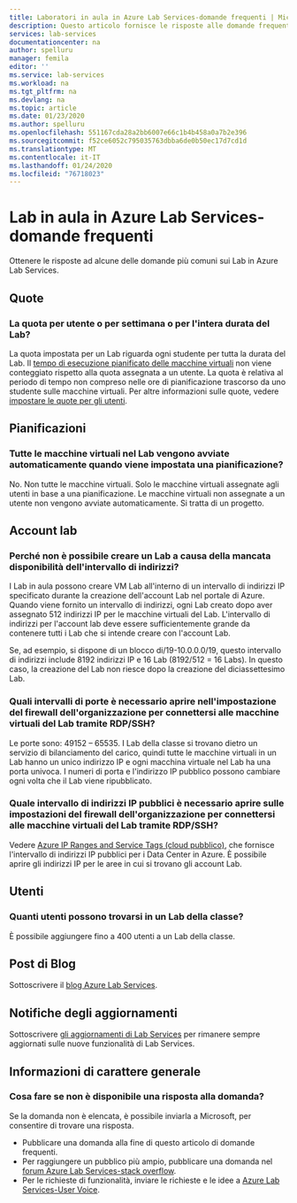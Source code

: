 ```yaml
---
title: Laboratori in aula in Azure Lab Services-domande frequenti | Microsoft Docs
description: Questo articolo fornisce le risposte alle domande frequenti sui Lab della classe in Azure Lab Services.
services: lab-services
documentationcenter: na
author: spelluru
manager: femila
editor: ''
ms.service: lab-services
ms.workload: na
ms.tgt_pltfrm: na
ms.devlang: na
ms.topic: article
ms.date: 01/23/2020
ms.author: spelluru
ms.openlocfilehash: 551167cda28a2bb6007e66c1b4b458a0a7b2e396
ms.sourcegitcommit: f52ce6052c795035763dbba6de0b50ec17d7cd1d
ms.translationtype: MT
ms.contentlocale: it-IT
ms.lasthandoff: 01/24/2020
ms.locfileid: "76718023"
---
```

# <a name="classroom-labs-in-azure-lab-services--frequently-asked-questions-faq"></a>Lab in aula in Azure Lab Services-domande frequenti
Ottenere le risposte ad alcune delle domande più comuni sui Lab in Azure Lab Services. 

## <a name="quotas"></a>Quote

### <a name="is-the-quota-per-user-or-per-week-or-per-entire-duration-of-the-lab"></a>La quota per utente o per settimana o per l'intera durata del Lab? 
La quota impostata per un Lab riguarda ogni studente per tutta la durata del Lab. Il [tempo di esecuzione pianificato delle macchine virtuali](how-to-create-schedules.md) non viene conteggiato rispetto alla quota assegnata a un utente. La quota è relativa al periodo di tempo non compreso nelle ore di pianificazione trascorso da uno studente sulle macchine virtuali.  Per altre informazioni sulle quote, vedere [impostare le quote per gli utenti](how-to-configure-student-usage.md#set-quotas-for-users).

## <a name="schedules"></a>Pianificazioni

### <a name="do-all-vms-in-the-lab-start-automatically-when-a-schedule-is-set"></a>Tutte le macchine virtuali nel Lab vengono avviate automaticamente quando viene impostata una pianificazione? 
No. Non tutte le macchine virtuali. Solo le macchine virtuali assegnate agli utenti in base a una pianificazione. Le macchine virtuali non assegnate a un utente non vengono avviate automaticamente. Si tratta di un progetto. 

## <a name="lab-accounts"></a>Account lab

### <a name="why-am-i-not-able-to-create-a-lab-because-of-unavailability-of-the-address-range"></a>Perché non è possibile creare un Lab a causa della mancata disponibilità dell'intervallo di indirizzi? 
I Lab in aula possono creare VM Lab all'interno di un intervallo di indirizzi IP specificato durante la creazione dell'account Lab nel portale di Azure. Quando viene fornito un intervallo di indirizzi, ogni Lab creato dopo aver assegnato 512 indirizzi IP per le macchine virtuali del Lab. L'intervallo di indirizzi per l'account lab deve essere sufficientemente grande da contenere tutti i Lab che si intende creare con l'account Lab. 

Se, ad esempio, si dispone di un blocco di/19-10.0.0.0/19, questo intervallo di indirizzi include 8192 indirizzi IP e 16 Lab (8192/512 = 16 Labs). In questo caso, la creazione del Lab non riesce dopo la creazione del diciassettesimo Lab.

### <a name="what-port-ranges-should-i-open-on-my-organizations-firewall-setting-to-connect-to-lab-virtual-machines-via-rdpssh"></a>Quali intervalli di porte è necessario aprire nell'impostazione del firewall dell'organizzazione per connettersi alle macchine virtuali del Lab tramite RDP/SSH?

Le porte sono: 49152 – 65535. I Lab della classe si trovano dietro un servizio di bilanciamento del carico, quindi tutte le macchine virtuali in un Lab hanno un unico indirizzo IP e ogni macchina virtuale nel Lab ha una porta univoca. I numeri di porta e l'indirizzo IP pubblico possono cambiare ogni volta che il Lab viene ripubblicato.

### <a name="what-public-ip-address-range-should-i-open-on-my-organizations-firewall-settings-to-connect-to-lab-virtual-machines-via-rdpssh"></a>Quale intervallo di indirizzi IP pubblici è necessario aprire sulle impostazioni del firewall dell'organizzazione per connettersi alle macchine virtuali del Lab tramite RDP/SSH?
Vedere [Azure IP Ranges and Service Tags (cloud pubblico)](https://www.microsoft.com/download/details.aspx?id=56519), che fornisce l'intervallo di indirizzi IP pubblici per i Data Center in Azure. È possibile aprire gli indirizzi IP per le aree in cui si trovano gli account Lab.

## <a name="users"></a>Utenti

### <a name="how-many-users-can-be-in-a-classroom-lab"></a>Quanti utenti possono trovarsi in un Lab della classe?
È possibile aggiungere fino a 400 utenti a un Lab della classe. 

## <a name="blog-post"></a>Post di Blog
Sottoscrivere il [blog Azure Lab Services](https://azure.microsoft.com/blog/tag/azure-lab-services/).

## <a name="update-notifications"></a>Notifiche degli aggiornamenti
Sottoscrivere [gli aggiornamenti di Lab Services](https://azure.microsoft.com/updates/?product=lab-services) per rimanere sempre aggiornati sulle nuove funzionalità di Lab Services.

## <a name="general"></a>Informazioni di carattere generale
### <a name="what-if-my-question-isnt-answered-here"></a>Cosa fare se non è disponibile una risposta alla domanda?
Se la domanda non è elencata, è possibile inviarla a Microsoft, per consentire di trovare una risposta.

- Pubblicare una domanda alla fine di questo articolo di domande frequenti. 
- Per raggiungere un pubblico più ampio, pubblicare una domanda nel [forum Azure Lab Services-stack overflow](https://stackoverflow.com/questions/tagged/azure-lab-services). 
- Per le richieste di funzionalità, inviare le richieste e le idee a [Azure Lab Services-User Voice](https://feedback.azure.com/forums/320373-lab-services?category_id=352774).

